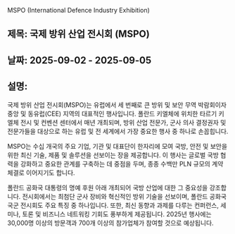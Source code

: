 MSPO (International Defence Industry Exhibition)

## 제목: 국제 방위 산업 전시회 (MSPO)

## 날짜: 2025-09-02 - 2025-09-05

## 설명:
국제 방위 산업 전시회(MSPO)는 유럽에서 세 번째로 큰 방위 및 보안 무역 박람회이자 중앙 및 동유럽(CEE) 지역의 대표적인 행사입니다. 폴란드 키엘체에 위치한 타르기 키엘체 전시 및 컨벤션 센터에서 매년 개최되며, 방위 산업 전문가, 군사 의사 결정권자 및 전문가들을 대상으로 하는 유럽 및 전 세계에서 가장 중요한 행사 중 하나로 손꼽힙니다.

MSPO는 수십 개국의 주요 기업, 기관 및 대표단이 한자리에 모여 국방, 안전 및 보안을 위한 최신 기술, 제품 및 솔루션을 선보이는 장을 제공합니다. 이 행사는 글로벌 국방 협력을 강화하고 중요한 관계를 구축하는 데 중점을 두며, 종종 수백만 PLN 규모의 계약 체결로 이어지기도 합니다.

폴란드 공화국 대통령의 명예 후원 아래 개최되어 국방 산업에 대한 그 중요성을 강조합니다. 전시회에서는 최첨단 군사 장비와 혁신적인 방위 기술을 선보이며, 폴란드 공화국 국군 전시회도 주요 특징 중 하나입니다. 또한, 최신 동향과 과제를 다루는 컨퍼런스, 세미나, 토론 및 비즈니스 네트워킹 기회도 풍부하게 제공됩니다. 2025년 행사에는 30,000명 이상의 방문객과 700개 이상의 참가업체가 참여할 것으로 예상됩니다.